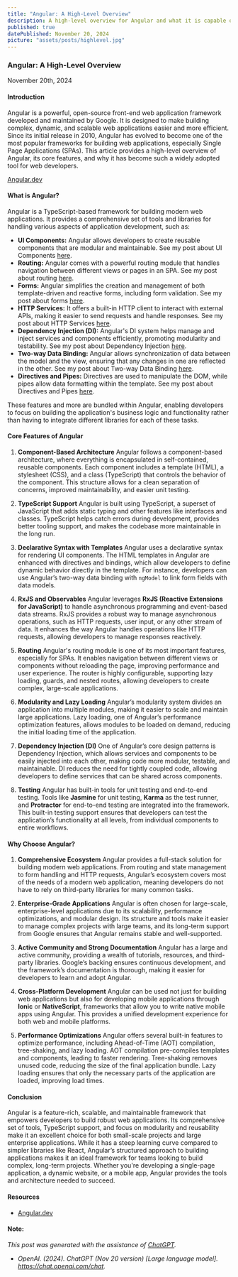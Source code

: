 ```yaml
---
title: "Angular: A High-Level Overview"
description: A high-level overview for Angular and what it is capable of!
published: true
datePublished: November 20, 2024
picture: "assets/posts/highlevel.jpg"
---
```


### **Angular: A High-Level Overview**

November 20th, 2024

#### **Introduction**

Angular is a powerful, open-source front-end web application framework developed and maintained by Google. It is designed to make building complex, dynamic, and scalable web applications easier and more efficient. Since its initial release in 2010, Angular has evolved to become one of the most popular frameworks for building web applications, especially Single Page Applications (SPAs). This article provides a high-level overview of Angular, its core features, and why it has become such a widely adopted tool for web developers.

<a href="https://angular.dev/" target="_blank">Angular.dev</a>

#### **What is Angular?**

Angular is a TypeScript-based framework for building modern web applications. It provides a comprehensive set of tools and libraries for handling various aspects of application development, such as:

- **UI Components:** Angular allows developers to create reusable components that are modular and maintainable. See my post about UI Components <a href="https://www.christopherschedler.com/posts/the-power-of-angular-ui-components-for-modern-web-development">here</a>.
- **Routing:** Angular comes with a powerful routing module that handles navigation between different views or pages in an SPA. See my post about routing <a href="https://www.christopherschedler.com/posts/mastering-angular-routing-navigating-your-web-application-with-ease">here</a>.
- **Forms:** Angular simplifies the creation and management of both template-driven and reactive forms, including form validation. See my post about forms <a href="https://www.christopherschedler.com/posts/mastering-angular-forms-template-driven-vs.-reactive-forms">here</a>.
- **HTTP Services:** It offers a built-in HTTP client to interact with external APIs, making it easier to send requests and handle responses. See my post about HTTP Services <a href="https://www.christopherschedler.com/posts/angular-http-services-and-api-integration">here</a>.
- **Dependency Injection (DI):** Angular's DI system helps manage and inject services and components efficiently, promoting modularity and testability. See my post about Dependency Injection <a href="https://www.christopherschedler.com/posts/understanding-dependency-injection-in-angular">here</a>.
- **Two-way Data Binding:** Angular allows synchronization of data between the model and the view, ensuring that any changes in one are reflected in the other. See my post about Two-way Data Binding <a href="https://www.christopherschedler.com/posts/a-guide-to-understanding-angular's-two-way-binding">here</a>.
- **Directives and Pipes:** Directives are used to manipulate the DOM, while pipes allow data formatting within the template. See my post about Directives and Pipes <a href="https://www.christopherschedler.com/posts/mastering-directives-and-pipes-in-angular">here</a>.

These features and more are bundled within Angular, enabling developers to focus on building the application's business logic and functionality rather than having to integrate different libraries for each of these tasks.

#### **Core Features of Angular**

1. **Component-Based Architecture**
   Angular follows a component-based architecture, where everything is encapsulated in self-contained, reusable components. Each component includes a template (HTML), a stylesheet (CSS), and a class (TypeScript) that controls the behavior of the component. This structure allows for a clean separation of concerns, improved maintainability, and easier unit testing.

2. **TypeScript Support**
   Angular is built using TypeScript, a superset of JavaScript that adds static typing and other features like interfaces and classes. TypeScript helps catch errors during development, provides better tooling support, and makes the codebase more maintainable in the long run.

3. **Declarative Syntax with Templates**
   Angular uses a declarative syntax for rendering UI components. The HTML templates in Angular are enhanced with directives and bindings, which allow developers to define dynamic behavior directly in the template. For instance, developers can use Angular’s two-way data binding with `ngModel` to link form fields with data models.

4. **RxJS and Observables**
   Angular leverages **RxJS (Reactive Extensions for JavaScript)** to handle asynchronous programming and event-based data streams. RxJS provides a robust way to manage asynchronous operations, such as HTTP requests, user input, or any other stream of data. It enhances the way Angular handles operations like HTTP requests, allowing developers to manage responses reactively.

5. **Routing**
   Angular's routing module is one of its most important features, especially for SPAs. It enables navigation between different views or components without reloading the page, improving performance and user experience. The router is highly configurable, supporting lazy loading, guards, and nested routes, allowing developers to create complex, large-scale applications.

6. **Modularity and Lazy Loading**
   Angular’s modularity system divides an application into multiple modules, making it easier to scale and maintain large applications. Lazy loading, one of Angular’s performance optimization features, allows modules to be loaded on demand, reducing the initial loading time of the application.

7. **Dependency Injection (DI)**
   One of Angular’s core design patterns is Dependency Injection, which allows services and components to be easily injected into each other, making code more modular, testable, and maintainable. DI reduces the need for tightly coupled code, allowing developers to define services that can be shared across components.

8. **Testing**
   Angular has built-in tools for unit testing and end-to-end testing. Tools like **Jasmine** for unit testing, **Karma** as the test runner, and **Protractor** for end-to-end testing are integrated into the framework. This built-in testing support ensures that developers can test the application’s functionality at all levels, from individual components to entire workflows.

#### **Why Choose Angular?**

1. **Comprehensive Ecosystem**
   Angular provides a full-stack solution for building modern web applications. From routing and state management to form handling and HTTP requests, Angular’s ecosystem covers most of the needs of a modern web application, meaning developers do not have to rely on third-party libraries for many common tasks.

2. **Enterprise-Grade Applications**
   Angular is often chosen for large-scale, enterprise-level applications due to its scalability, performance optimizations, and modular design. Its structure and tools make it easier to manage complex projects with large teams, and its long-term support from Google ensures that Angular remains stable and well-supported.

3. **Active Community and Strong Documentation**
   Angular has a large and active community, providing a wealth of tutorials, resources, and third-party libraries. Google’s backing ensures continuous development, and the framework’s documentation is thorough, making it easier for developers to learn and adopt Angular.

4. **Cross-Platform Development**
   Angular can be used not just for building web applications but also for developing mobile applications through **Ionic** or **NativeScript**, frameworks that allow you to write native mobile apps using Angular. This provides a unified development experience for both web and mobile platforms.

5. **Performance Optimizations**
   Angular offers several built-in features to optimize performance, including Ahead-of-Time (AOT) compilation, tree-shaking, and lazy loading. AOT compilation pre-compiles templates and components, leading to faster rendering. Tree-shaking removes unused code, reducing the size of the final application bundle. Lazy loading ensures that only the necessary parts of the application are loaded, improving load times.

#### **Conclusion**

Angular is a feature-rich, scalable, and maintainable framework that empowers developers to build robust web applications. Its comprehensive set of tools, TypeScript support, and focus on modularity and reusability make it an excellent choice for both small-scale projects and large enterprise applications. While it has a steep learning curve compared to simpler libraries like React, Angular’s structured approach to building applications makes it an ideal framework for teams looking to build complex, long-term projects. Whether you're developing a single-page application, a dynamic website, or a mobile app, Angular provides the tools and architecture needed to succeed.

#### Resources

- <a href="https://angular.dev/" target="_blank">Angular.dev</a>

#### Note:

*This post was generated with the assistance of <a href="https://chatgpt.com/" target="_blank">ChatGPT</a>.*

- *OpenAI. (2024). ChatGPT (Nov 20 version) [Large language model]. https://chat.openai.com/chat.*
